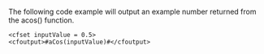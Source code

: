 The following code example will output an example number returned from the acos() function.

```lucee
<cfset inputValue = 0.5>
<cfoutput>#aCos(inputValue)#</cfoutput>
```